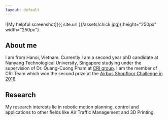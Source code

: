 ```yaml
---
layout: default
---
```



![My helpful screenshot]({{ site.url }}/assets/chick.jpg){:height="250px" width="250px"}

## About me
I am from Hanoi, Vietnam. Currently I am a second year phD candidate
at Nanyang Technological University, Singapore studying under the
supervision of Dr. Quang-Cuong Pham at [CRI group](http://www.ntu.edu.sg/home/cuong/).  I am the
member of CRI Team which won the second prize at
the [Airbus Shopfloor Challenge in 2016](http://company.airbus.com/careers/Working-for-Airbus/Airbus-Shopfloor-Challenge-2016.html).


## Research

My research interests lie in robotic motion planning, control and
applications to other fields like Air Traffic Management and 3D
Printing.






